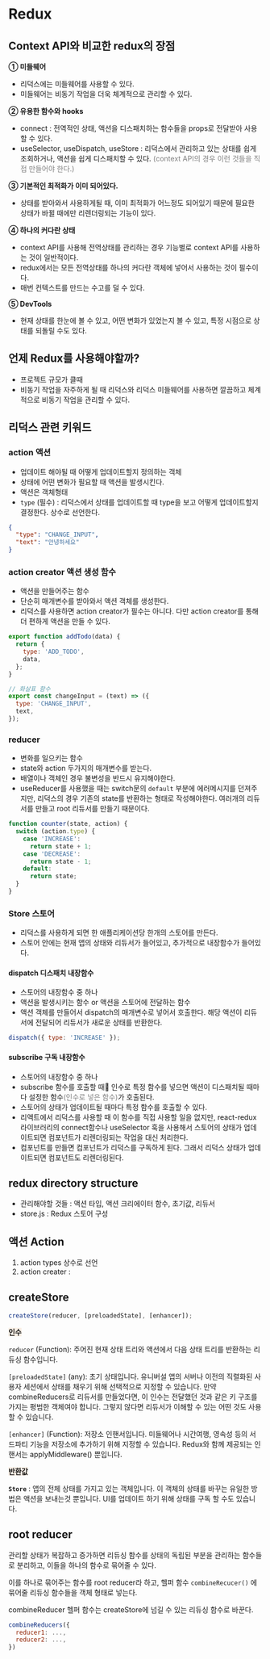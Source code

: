 # Redux

## Context API와 비교한 redux의 장점

**① 미들웨어**

- 리덕스에는 미들웨어를 사용할 수 있다.
- 미들웨어는 비동기 작업을 더욱 체계적으로 관리할 수 있다.

**② 유용한 함수와 hooks**

- connect : 전역적인 상태, 액션을 디스패치하는 함수들을 props로 전달받아 사용할 수 있다.
- useSelector, useDispatch, useStore : 리덕스에서 관리하고 있는 상태를 쉽게 조회하거나, 액션을 쉽게 디스패치할 수 있다. <span style="color: gray">(context API의 경우 이런 것들을 직접 만들어야 한다.)</span>

**③ 기본적인 최적화가 이미 되어있다.**

- 상태를 받아와서 사용하게될 때, 이미 최적화가 어느정도 되어있기 때문에 필요한 상태가 바뀔 때에만 리렌더링되는 기능이 있다.

**④ 하나의 커다란 상태**

- context API를 사용해 전역상태를 관리하는 경우 기능별로 context API를 사용하는 것이 일반적이다.
- redux에서는 모든 전역상태를 하나의 커다란 객체에 넣어서 사용하는 것이 필수이다.
- 매번 컨텍스트를 만드는 수고를 덜 수 있다.

**⑤ DevTools**

- 현재 상태를 한눈에 볼 수 있고, 어떤 변화가 있었는지 볼 수 있고, 특정 시점으로 상태를 되돌릴 수도 있다.

## 언제 Redux를 사용해야할까?

- 프로젝트 규모가 클때
- 비동기 작업을 자주하게 될 때 리덕스와 리덕스 미들웨어를 사용하면 깔끔하고 체계적으로 비동기 작업을 관리할 수 있다.

## 리덕스 관련 키워드

### action 액션

- 업데이트 해야될 때 어떻게 업데이트할지 정의하는 객체
- 상태에 어떤 변화가 필요할 때 액션을 발생시킨다.
- 액션은 객체형태
- `type` (필수) : 리덕스에서 상태를 업데이트할 때 type을 보고 어떻게 업데이트할지 결정한다. 상수로 선언한다.

```json
{
  "type": "CHANGE_INPUT",
  "text": "안녕하세요"
}
```

### action creator 액션 생성 함수

- 액션을 만들어주는 함수
- 단순히 매개변수를 받아와서 액션 객체를 생성한다.
- 리덕스를 사용하면 action creator가 필수는 아니다. 다만 action creator를 통해 더 편하게 액션을 만들 수 있다.

```js
export function addTodo(data) {
  return {
    type: 'ADD_TODO',
    data,
  };
}

// 화살표 함수
export const changeInput = (text) => ({
  type: 'CHANGE_INPUT',
  text,
});
```

### reducer

- 변화를 일으키는 함수
- state와 action 두가지의 매개변수를 받는다.
- 배열이나 객체인 경우 불변성을 반드시 유지해야한다.
- useReducer를 사용했을 때는 switch문의 `default` 부분에 에러메시지를 던져주지만, 리덕스의 경우 기존의 state를 반환하는 형태로 작성해야한다. 여러개의 리듀서를 만들고 root 리듀서를 만들기 때문이다.

```js
function counter(state, action) {
  switch (action.type) {
    case 'INCREASE':
      return state + 1;
    case 'DECREASE':
      return state - 1;
    default:
      return state;
  }
}
```

### Store 스토어

- 리덕스를 사용하게 되면 한 애플리케이션당 한개의 스토어를 만든다.
- 스토어 안에는 현재 앱의 상태와 리듀서가 들어있고, 추가적으로 내장함수가 들어있다.

#### dispatch 디스패치 내장함수

- 스토어의 내장함수 중 하나
- 액션을 발생시키는 함수 or 액션을 스토어에 전달하는 함수
- 액션 객체를 만들어서 dispatch의 매개변수로 넣어서 호출한다. 해당 액션이 리듀서에 전달되어 리듀서가 새로운 상태를 반환한다.

```js
dispatch({ type: 'INCREASE' });
```

#### subscribe 구독 내장함수

- 스토어의 내장함수 중 하나
- subscribe 함수를 호출할 때 인수로 특정 함수를 넣으면 액션이 디스패치될 때마다 설정한 함수<span style="color: gray">(인수로 넣은 함수)</span>가 호출된다.
- 스토어의 상태가 업데이트될 때마다 특정 함수를 호출할 수 있다.
- 리액트에서 리덕스를 사용할 때 이 함수를 직접 사용할 일을 없지만, react-redux 라이브러리의 connect함수나 useSelector 훅을 사용해서 스토어의 상태가 업데이트되면 컴포넌트가 리렌더링되는 작업을 대신 처리한다.
- 컴포넌트를 만들면 컴포넌트가 리덕스를 구독하게 된다. 그래서 리덕스 상태가 업데이트되면 컴포넌트도 리렌더링된다.

## redux directory structure

- 관리해야할 것들 : 액션 타입, 액션 크리에이터 함수, 초기값, 리듀서
- store.js : Redux 스토어 구성

## 액션 Action

1. action types 상수로 선언
2. action creater :

## createStore

```js
createStore(reducer, [preloadedState], [enhancer]);
```

<span style="background-color: linen">**인수**</span>

`reducer` (Function): 주어진 현재 상태 트리와 액션에서 다음 상태 트리를 반환하는 리듀싱 함수입니다.

`[preloadedState]` (any): 초기 상태입니다.
유니버설 앱의 서버나 이전의 직렬화된 사용자 세션에서 상태를 채우기 위해 선택적으로 지정할 수 있습니다.
만약 combineReducers로 리듀서를 만들었다면, 이 인수는 전달했던 것과 같은 키 구조를 가지는 평범한 객체여야 합니다.
그렇지 않다면 리듀서가 이해할 수 있는 어떤 것도 사용할 수 있습니다.

`[enhancer]` (Function): 저장소 인핸서입니다.
미들웨어나 시간여행, 영속성 등의 서드파티 기능을 저장소에 추가하기 위해 지정할 수 있습니다.
Redux와 함께 제공되는 인핸서는 applyMiddleware() 뿐입니다.

<span style="background-color: linen">**반환값**</span>

**`Store`** : 앱의 전체 상태를 가지고 있는 객체입니다.
이 객체의 상태를 바꾸는 유일한 방법은 액션을 보내는것 뿐입니다.
UI를 업데이트 하기 위해 상태를 구독 할 수도 있습니다.

## root reducer

관리할 상태가 복잡하고 증가하면 리듀싱 함수를 상태의 독립된 부분을 관리하는 함수들로 분리하고, 이들을 하나의 함수로 묶어줄 수 있다.

이를 하나로 묶어주는 함수를 root reducer라 하고, 헬퍼 함수 `combineRecucer()` 에 묶어줄 리듀싱 함수들을 객체 형태로 넣는다.

combineReducer 헬퍼 함수는 createStore에 넘길 수 있는 리듀싱 함수로 바꾼다.

```js
combineReducers({
  reducer1: ...,
  reducer2: ...,
})
```

